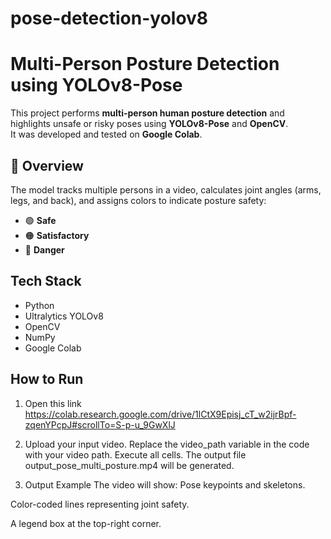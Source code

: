 # pose-detection-yolov8

# Multi-Person Posture Detection using YOLOv8-Pose

This project performs **multi-person human posture detection** and highlights unsafe or risky poses using **YOLOv8-Pose** and **OpenCV**.  
It was developed and tested on **Google Colab**.

## 🧠 Overview
The model tracks multiple persons in a video, calculates joint angles (arms, legs, and back), and assigns colors to indicate posture safety:
- 🟢 **Safe**
- 🟠 **Satisfactory**
- 🔴 **Danger**

## Tech Stack
- Python
- Ultralytics YOLOv8
- OpenCV
- NumPy
- Google Colab

## How to Run
1. Open this link
    https://colab.research.google.com/drive/1lCtX9Episj_cT_w2ijrBpf-zqenYPcpJ#scrollTo=S-p-u_9GwXlJ

2. Upload your input video.
    Replace the video_path variable in the code with your video path.
    Execute all cells.
    The output file output_pose_multi_posture.mp4 will be generated.

3. Output Example
    The video will show:
    Pose keypoints and skeletons.

Color-coded lines representing joint safety.

A legend box at the top-right corner.
